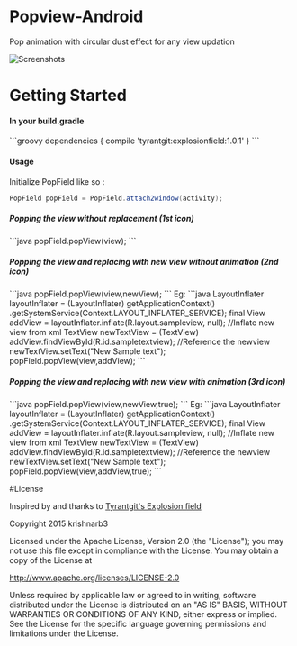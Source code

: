 # Popview-Android
Pop animation with circular dust effect for any view updation

![Screenshots](https://media.giphy.com/media/FoGScttOF8e40/giphy.gif) 

# Getting Started 
<h4>In your build.gradle</h4>
```groovy
dependencies {
   compile 'tyrantgit:explosionfield:1.0.1'
}
```
<h4>Usage</h4>

Initialize PopField like so :
```java
PopField popField = PopField.attach2window(activity);
```

<h5>Popping the view without replacement (1st icon)</h5>
```java
popField.popView(view);
```

<h5>Popping the view and replacing with new view without animation (2nd icon)</h5>
```java
popField.popView(view,newView);
```
Eg:
   ```java
   LayoutInflater layoutInflater = (LayoutInflater) getApplicationContext()        
    					.getSystemService(Context.LAYOUT_INFLATER_SERVICE);
   final View addView = layoutInflater.inflate(R.layout.sampleview, null);         //Inflate new view from xml
   TextView newTextView = (TextView) addView.findViewById(R.id.sampletextview);    //Reference the newview     
   newTextView.setText("New Sample text");
   popField.popView(view,addView);
   ```
   
<h5>Popping the view and replacing with new view with animation (3rd icon)</h5>
```java
popField.popView(view,newView,true);
```
Eg:
   ```java
   LayoutInflater layoutInflater = (LayoutInflater) getApplicationContext()        
    					.getSystemService(Context.LAYOUT_INFLATER_SERVICE);
   final View addView = layoutInflater.inflate(R.layout.sampleview, null);         //Inflate new view from xml
   TextView newTextView = (TextView) addView.findViewById(R.id.sampletextview);    //Reference the newview     
   newTextView.setText("New Sample text");
   popField.popView(view,addView,true);
   ```

#License

Inspired by and thanks to [Tyrantgit's Explosion field](https://github.com/tyrantgit/ExplosionField)

Copyright 2015 krishnarb3

   Licensed under the Apache License, Version 2.0 (the "License");
   you may not use this file except in compliance with the License.
   You may obtain a copy of the License at

   http://www.apache.org/licenses/LICENSE-2.0

   Unless required by applicable law or agreed to in writing, software
   distributed under the License is distributed on an "AS IS" BASIS,
   WITHOUT WARRANTIES OR CONDITIONS OF ANY KIND, either express or implied.
   See the License for the specific language governing permissions and
   limitations under the License.
